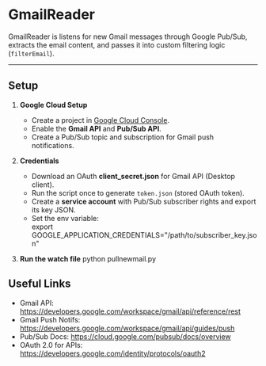 # GmailReader

GmailReader is listens for new Gmail messages through Google Pub/Sub, extracts the email content, 
and passes it into custom filtering logic (`filterEmail`).

---

## Setup

1. **Google Cloud Setup**
   - Create a project in [Google Cloud Console](https://console.cloud.google.com/).
   - Enable the **Gmail API** and **Pub/Sub API**.
   - Create a Pub/Sub topic and subscription for Gmail push notifications.

2. **Credentials**
   - Download an OAuth **client_secret.json** for Gmail API (Desktop client).
   - Run the script once to generate `token.json` (stored OAuth token).
   - Create a **service account** with Pub/Sub subscriber rights and export its key JSON.
   - Set the env variable:  
     export GOOGLE_APPLICATION_CREDENTIALS="/path/to/subscriber_key.json"
     

3. **Run the watch file**
   python pullnewmail.py

## Useful Links
- Gmail API: https://developers.google.com/workspace/gmail/api/reference/rest
- Gmail Push Notifs: https://developers.google.com/workspace/gmail/api/guides/push
- Pub/Sub Docs: https://cloud.google.com/pubsub/docs/overview
- OAuth 2.0 for APIs: https://developers.google.com/identity/protocols/oauth2

